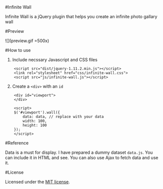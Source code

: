 #Infinite Wall

Infinite Wall is a jQuery plugin that helps you create an infinite photo gallary wall

#Preview

![](preview.gif =500x)

#How to use

1. Include necssary Javascript and CSS files

```
	<script src="dist/jquery-1.11.2.min.js"></script>
	<link rel="stylesheet" href="css/infinite-wall.css">
	<script src="js/infinite-wall.js"></script>
```
2. Create a `<div>` with an `id`

```
	<div id="viewport">
    </div>

    <script>
    $('#viewport').wall({
        data: data, // replace with your data
        width: 100,
        height: 100
    });
    </script>
```

#Reference
	
Data is a must for display. I have prepared a dummy dataset `data.js`. You can include it in HTML and see. You can also use Ajax to fetch data and use it.

#License

Licensed under the [MIT license](http://www.opensource.org/licenses/mit-license.php).